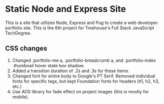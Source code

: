 # Static Node and Express Site

This is a site that utilizes Node, Express and Pug to create a web developer portfolio site. This is the 6th project for Treehouse's Full Stack JavaScript TechDegree.

## CSS changes

1. Changed .portfolio-me a, .portfolio-breadcrumb a, and .portfolio-index .thumbnail hover state box shadow.
2. Added a transition duration of .2s and .3s for these items.
3. Changed font for entire body to Google's PT Serif. Removed individual fonts for specific tags, but kept Foundation fonts for headers (h1, h2, h3, etc.)
4. Use AOS library for fade effect on project images (this is mostly for mobile).
